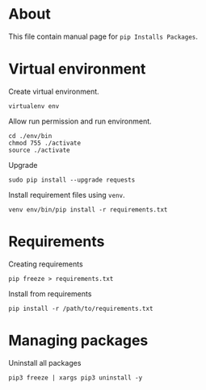 # About

This file contain manual page for
`pip Installs Packages`.

# Virtual environment

Create virtual environment.

```
virtualenv env
```

Allow run permission and run environment.

```
cd ./env/bin
chmod 755 ./activate
source ./activate
```

Upgrade

```
sudo pip install --upgrade requests
```

Install requirement files using `venv`.

```
venv env/bin/pip install -r requirements.txt
```

# Requirements

Creating requirements

```
pip freeze > requirements.txt
```

Install from requirements

```
pip install -r /path/to/requirements.txt
```

# Managing packages

Uninstall all packages

```
pip3 freeze | xargs pip3 uninstall -y
```
